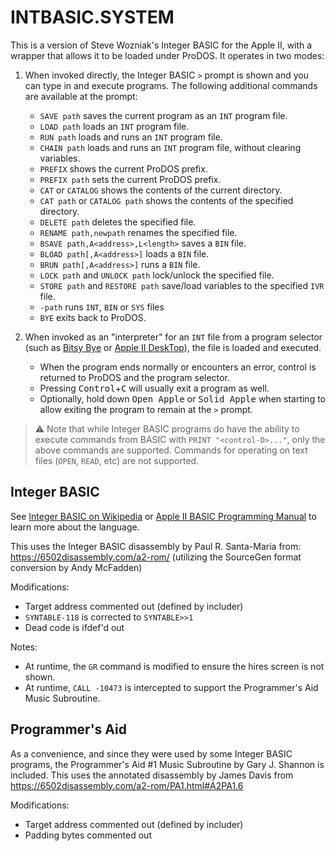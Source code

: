 # INTBASIC.SYSTEM

This is a version of Steve Wozniak's Integer BASIC for the Apple II, with a wrapper that allows it to be loaded under ProDOS. It operates in two modes:

1. When invoked directly, the Integer BASIC `>` prompt is shown and you can type in and execute programs. The following additional commands are available at the prompt:

   * `SAVE path` saves the current program as an `INT` program file.
   * `LOAD path` loads an `INT` program file.
   * `RUN path` loads and runs an `INT` program file.
   * `CHAIN path` loads and runs an `INT` program file, without clearing variables.
   * `PREFIX` shows the current ProDOS prefix.
   * `PREFIX path` sets the current ProDOS prefix.
   * `CAT` or `CATALOG` shows the contents of the current directory.
   * `CAT path` or `CATALOG path` shows the contents of the specified directory.
   * `DELETE path` deletes the specified file.
   * `RENAME path,newpath` renames the specified file.
   * `BSAVE path,A<address>,L<length>` saves a `BIN` file.
   * `BLOAD path[,A<address>]` loads a `BIN` file.
   * `BRUN path[,A<address>]` runs a `BIN` file.
   * `LOCK path` and `UNLOCK path` lock/unlock the specified file.
   * `STORE path` and `RESTORE path` save/load variables to the specified `IVR` file.
   * `-path` runs `INT`, `BIN` or `SYS` files
   * `BYE` exits back to ProDOS.

2. When invoked as an "interpreter" for an `INT` file from a program selector (such as [Bitsy Bye](https://prodos8.com/bitsy-bye/) or [Apple II DeskTop](https://a2desktop.com)), the file is loaded and executed.

   * When the program ends normally or encounters an error, control is returned to ProDOS and the program selector.
   * Pressing <kbd>Control</kbd>+<kbd>C</kbd> will usually exit a program as well.
   * Optionally, hold down <kbd>Open Apple</kbd> or <kbd>Solid Apple</kbd> when starting to allow exiting the program to remain at the `>` prompt.

> ⚠️ Note that while Integer BASIC programs do have the ability to execute commands from BASIC with `PRINT "<control-D>..."`, only the above commands are supported. Commands for operating on text files (`OPEN`, `READ`, etc) are not supported.

## Integer BASIC

See [Integer BASIC on Wikipedia](https://en.wikipedia.org/wiki/Integer_BASIC) or [Apple II BASIC Programming Manual](http://cini.classiccmp.org/pdf/Apple/Apple%20II%20Basic%20Programming%20Manual.pdf) to learn more about the language.

This uses the Integer BASIC disassembly by Paul R. Santa-Maria from: https://6502disassembly.com/a2-rom/ (utilizing the SourceGen format conversion by Andy McFadden)

Modifications:

* Target address commented out (defined by includer)
* `SYNTABLE-118` is corrected to `SYNTABLE>>1`
* Dead code is ifdef'd out

Notes:

* At runtime, the `GR` command is modified to ensure the hires screen is not shown.
* At runtime, `CALL -10473` is intercepted to support the Programmer's Aid Music Subroutine.

## Programmer's Aid

As a convenience, and since they were used by some Integer BASIC programs, the Programmer's Aid #1 Music Subroutine by Gary J. Shannon is included. This uses the annotated disassembly by James Davis from https://6502disassembly.com/a2-rom/PA1.html#A2PA1.6

Modifications:

* Target address commented out (defined by includer)
* Padding bytes commented out
